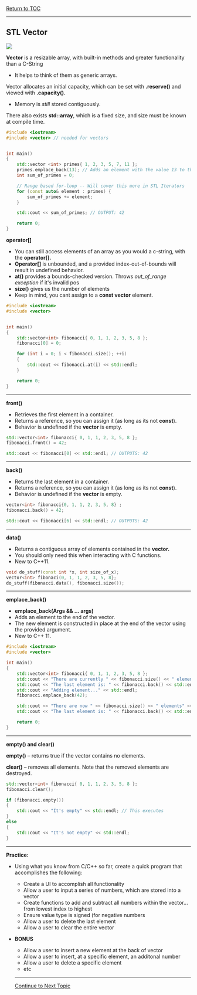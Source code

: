 <a href="https://github.com/CyberTrainingUSAF/10-Archive/blob/master/IQT-CPP_Programming/00-Table-of-Contents.md" > Return to TOC </a>

---

## STL Vector

![](/IQT-CPP_Programming/assets/matrixcpp.jpg)

**Vector** is a resizable array, with built-in methods and greater functionality than a C-String

* It helps to think of them as generic arrays.

Vector allocates an initial capacity, which can be set with **.reserve\(\)** and viewed with **.capacity\(\).**

* Memory is *still* stored contiguously.

There also exists **std::array**, which is a fixed size, and size must be known at compile time.

```cpp
#include <iostream>
#include <vector> // needed for vectors


int main()
{
    std::vector <int> primes{ 1, 2, 3, 5, 7, 11 };
    primes.emplace_back(13); // Adds an element with the value 13 to the end of the vector
    int sum_of_primes = 0;

    // Range based for-loop -- Will cover this more in STL Iterators
    for (const auto& element : primes) {
        sum_of_primes += element;
    }

    std::cout << sum_of_primes; // OUTPUT: 42

    return 0;
}
```

**operator\[\]**

* You can still access elements of an array as you would a c-string, with the **operator\[\].**
* **Operator\[\]** is unbounded, and a provided index-out-of-bounds will result in undefined behavior.
* **at\(\)** provides a bounds-checked version. Throws _out\_of\_range exception_ if it's invalid pos
* **size\(\)** gives us the number of elements 
* Keep in mind, you cant assign to a **const vector** element.

```cpp
#include <iostream>
#include <vector>


int main()
{
    std::vector<int> fibonacci{ 0, 1, 1, 2, 3, 5, 8 };
    fibonacci[0] = 0;

    for (int i = 0; i < fibonacci.size(); ++i)
    {
        std::cout << fibonacci.at(i) << std::endl;
    }

    return 0;
}
```

---

**front\(\)**

* Retrieves the first element in a container.
* Returns a reference, so you can assign it \(as long as its not **const**\).
* Behavior is undefined if the **vector** is empty.

```cpp
std::vector<int> fibonacci{ 0, 1, 1, 2, 3, 5, 8 };
fibonacci.front() = 42;

std::cout << fibonacci[0] << std::endl; // OUTPUTS: 42
```

---

**back\(\)**

* Returns the last element in a container.
* Returns a reference, so you can assign it \(as long as its not **const**\).
* Behavior is undefined if the **vector** is empty.

```cpp
vector<int> fibonacci{0, 1, 1, 2, 3, 5, 8} ;
fibonacci.back() = 42;

std::cout << fibonacci[6] << std::endl; // OUTPUTS: 42
```

---

**data\(\)**

* Returns a contiguous array of elements contained in the **vector.**
* You should only need this when interacting with C functions.
* New to C++11.

```cpp
void do_stuff(const int *x, int size_of_x);
vector<int> fibonaci(0, 1, 1, 2, 3, 5, 8};
do_stuff(fibonacci.data(), fibonacci.size());
```

---

**emplace\_back\(\)**

* **emplace\_back\(Args &&  … args\)**
* Adds an element to the end of the vector.
* The new element is constructed in place at the end of the vector using the provided argument.
* New to C++ 11.

```cpp
#include <iostream>
#include <vector>

int main()
{
    std::vector<int> fibonacci{ 0, 1, 1, 2, 3, 5, 8 };
    std::cout << "There are currently " << fibonacci.size() << " elements." << std::endl;
    std::cout << "The last element is: " << fibonacci.back() << std::endl;
    std::cout << "Adding element..." << std::endl;
    fibonacci.emplace_back(42);

    std::cout << "There are now " << fibonacci.size() << " elements" << std::endl;
    std::cout << "The last element is: " << fibonacci.back() << std::endl;

    return 0;
}
```

---

**empty\(\) and clear\(\)**

**empty\(\)** – returns true if the vector contains no elements.

**clear\(\)** – removes all elements. Note that the removed elements are destroyed.

```cpp
std::vector<int> fibonacci{ 0, 1, 1, 2, 3, 5, 8 };
fibonacci.clear();

if (fibonacci.empty())
{
    std::cout << "It's empty" << std::endl; // This executes
}
else
{
    std::cout << "It's not empty" << std::endl;
}
```

---

**Practice:** 

* Using what you know from C/C++ so far, create a quick program that accomplishes the following:
  * Create a UI to accomplish all functionality
  * Allow a user to input a series of numbers, which are stored into a vector
  * Create functions to add and subtract all numbers within the vector... from lowest index to highest
  * Ensure value type is signed (for negative numbers
  * Allow a user to delete the last element
  * Allow a user to clear the entire vector

* **BONUS**
  * Allow a user to insert a new element at the back of vector
  * Allow a user to insert, at a specific element, an additonal number
  * Allow a user to delete a specific element
  * etc
  
  ---
  
  <a href="https://github.com/CyberTrainingUSAF/10-Archive/blob/master/IQT-CPP_Programming/ch02_Cpp_STL/2.05_stl-maps.md" > Continue to Next Topic </a>
